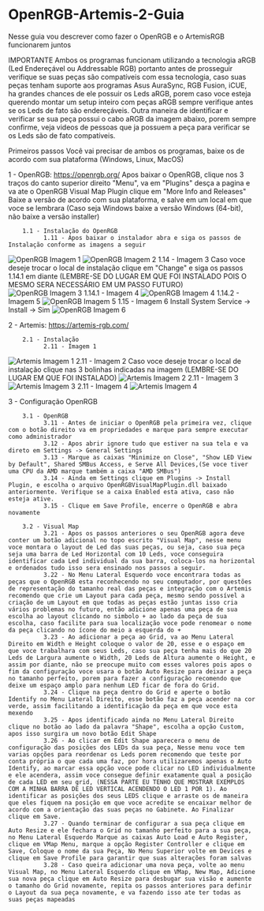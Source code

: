 # OpenRGB-Artemis-2-Guia
Nesse guia vou descrever como fazer o OpenRGB e o ArtemisRGB funcionarem juntos

IMPORTANTE
Ambos os programas funcionam utilizando a tecnologia aRGB (Led Endereçável ou Addressable RGB) portanto antes de prosseguir verifique se suas peças são compatíveis com essa tecnologia, caso suas peças tenham suporte aos programas Asus AuraSync, RGB Fusion, iCUE, ha grandes chances de ele possuir os Leds aRGB, porem caso voce esteja querendo montar um setup inteiro com peças aRGB sempre verifique antes se os Leds de fato são endereçáveis. Outra maneira de identificar e verificar se sua peça possui o cabo aRGB da imagem abaixo, porem sempre confirme, veja videos de pessoas que ja possuem a peça para verificar se os Leds são de fato compatíveis.

Primeiros passos
Você vai precisar de ambos os programas, baixe os de acordo com sua plataforma (Windows, Linux, MacOS)

1 - OpenRGB: https://openrgb.org/
Apos baixar o OpenRGB, clique nos 3 traços do canto superior direito "Menu", va em "Plugins" desça a pagina e va ate o OpenRGB Visual Map Plugin clique em "More Info and Releases"
Baixe a versão de acordo com sua plataforma, e salve em um local em que voce se lembrara (Caso seja Windows baixe a versão Windows (64-bit), não baixe a versão installer)

        1.1 - Instalação do OpenRGB
              1.11 - Apos baixar o instalador abra e siga os passos de Instalação conforme as imagens a seguir
![OpenRGB Imagem 1](https://github.com/ZaharDIO/OpenRGB-Artemis-2/blob/main/images/imagem1.png?raw=true)
![OpenRGB Imagem 2](https://github.com/ZaharDIO/OpenRGB-Artemis-2/blob/main/images/imagem2.png?raw=true)
              1.14 - Imagem 3 Caso voce deseje trocar o local de instalação clique em "Change" e siga os passos 1.14.1 em diante (LEMBRE-SE DO LUGAR EM QUE FOI INSTALADO POIS O MESMO SERA NECESSÁRIO EM UM PASSO FUTURO)
![OpenRGB Imagem 3](https://github.com/ZaharDIO/OpenRGB-Artemis-2/blob/main/images/imagem3.png?raw=true)
              1.14.1 - Imagem 4
![OpenRGB Imagem 4](https://github.com/ZaharDIO/OpenRGB-Artemis-2/blob/main/images/imagem4.png?raw=true)
              1.14.2 - Imagem 5
![OpenRGB Imagem 5](https://github.com/ZaharDIO/OpenRGB-Artemis-2/blob/main/images/imagem5.png?raw=true)
              1.15 - Imagem 6
              Install System Service -> Install -> Sim
![OpenRGB Imagem 6](https://github.com/ZaharDIO/OpenRGB-Artemis-2/blob/main/images/imagem6.png?raw=true)
      
2 - Artemis: https://artemis-rgb.com/

        2.1 - Instalação
              2.11 - Imagem 1
![Artemis Imagem 1](https://github.com/ZaharDIO/OpenRGB-Artemis-2/blob/main/images/Artemisimage1.png?raw=true)
              2.11 - Imagem 2 Caso voce deseje trocar o local de instalação clique nas 3 bolinhas indicadas na imagem (LEMBRE-SE DO LUGAR EM QUE FOI INSTALADO)
![Artemis Imagem 2](https://github.com/ZaharDIO/OpenRGB-Artemis-2/blob/main/images/Artemisimage2.png?raw=true)
              2.11 - Imagem 3
![Artemis Imagem 3](https://github.com/ZaharDIO/OpenRGB-Artemis-2/blob/main/images/Artemisimage3.png?raw=true)
              2.11 - Imagem 4
![Artemis Imagem 4](https://github.com/ZaharDIO/OpenRGB-Artemis-2/blob/main/images/Artemisimage4.png?raw=true)

3 - Configuração OpenRGB

        3.1 - OpenRGB
              3.11 - Antes de iniciar o OpenRGB pela primeira vez, clique com o botão direito va em propriedades e marque para sempre executar como administrador
              3.12 - Apos abrir ignore tudo que estiver na sua tela e va direto em Settings -> General Settings
              3.13 - Marque as caixas "Minimize on Close", "Show LED View by Default", Shared SMBus Access, e Serve All Devices,(Se voce tiver uma CPU da AMD marque também a caixa "AMD SMBus")
              3.14 - Ainda em Settings clique em Plugins -> Install Plugin, e escolha o arquivo OpenRGBVisualMapPlugin.dll baixado anteriormente. Verifique se a caixa Enabled esta ativa, caso não esteja ative.
              3.15 - Clique em Save Profile, encerre o OpenRGB e abra novamente
              
        3.2 - Visual Map 
              3.21 - Apos os passos anteriores o seu OpenRGB agora deve conter um botão adicional no topo escrito "Visual Map", nesse menu voce montara o layout de Led das suas peças, ou seja, caso sua peça seja uma barra de Led Horizontal com 10 Leds, voce conseguira identificar cada Led individual da sua barra, coloca-los na horizontal e ordenados tudo isso sera ensinado nos passos a seguir.
              3.22 - No Menu Lateral Esquerdo voce encontrara todas as peças que o OpenRGB esta reconhecendo no seu computador, por questões de representação do tamanho real das peças e integração com o Artemis recomendo que crie um Layout para cada peça, mesmo sendo possível a criação de um Layout em que todas as peças estão juntas isso cria vários problemas no futuro, então adicione apenas uma peça de sua escolha ao layout clicando no simbolo + ao lado da peça de sua escolha, caso facilite para sua localização voce pode renomear o nome da peça clicando no ícone do meio a esquerda do +
              3.23 - Ao adicionar a peça ao Grid, va ao Menu Lateral Direito em Width e Height coloque o valor de 20, esse e o espaço em que voce trabalhara com seus Leds, caso sua peça tenha mais do que 20 Leds de Largura aumente o Width, 20 Leds de Altura aumente o Height, e assim por diante, não se preocupe muito com esses valores pois apos o fim da configuração voce usara o botão Auto Resize para deixar a peça no tamanho perfeito, porem para fazer a configuração recomendo que deixe um espaço amplo para nenhum LED ficar de fora do Grid.
              3.24 - Clique na peça dentro do Grid e aperte o botão Identify no Menu Lateral Direito, esse botão faz a peça acender na cor verde, assim facilitando a identificação da peça em que voce esta mexendo
              3.25 - Apos identificado ainda no Menu Lateral Direito clique no botão ao lado da palavra "Shape", escolha a opção Custom, apos isso surgira um novo botão Edit Shape
              3.26 - Ao clicar em Edit Shape aparecera o menu de configuração das posições dos LEDs da sua peça, Nesse menu voce tem varias opções para reordenar os Leds porem recomendo que teste por conta própria o que cada uma faz, por hora utilizaremos apenas o Auto Identify, ao marcar essa opção voce pode clicar no LED individualmente e ele acendera, assim voce consegue definir exatamente qual a posição de cada LED em seu grid, (NESSA PARTE EU TENHO QUE MOSTRAR EXEMPLOS COM A MINHA BARRA DE LED VERTICAL ACENDENDO O LED 1 POR 1). Ao identificar as posições dos seus LEDS clique e arraste os de maneira que eles fiquem na posição em que voce acredite se encaixar melhor de acordo com a orientação das suas peças no Gabinete. Ao Finalizar clique em Save.
              3.27 - Quando terminar de configurar a sua peça clique em Auto Resize e ele fechara o Grid no tamanho perfeito para a sua peça, no Menu Lateral Esquerdo Marque as caixas Auto Load e Auto Register, clique em VMap Menu, marque a opção Register Controller e clique em Save, Coloque o nome da sua Peça, No Menu Superior volte em Devices e clique em Save Profile para garantir que suas alterações foram salvas
              3.28 - Caso queira adicionar uma nova peça, volte ao menu Visual Map, no Menu Lateral Esquerdo clique em VMap, New Map, Adicione sua nova peça clique em Auto Resize para desbugar sua visão e aumente o tamanho do Grid novamente, repita os passos anteriores para definir o Layout da sua peça novamente, e va fazendo isso ate ter todas as suas peças mapeadas
      
